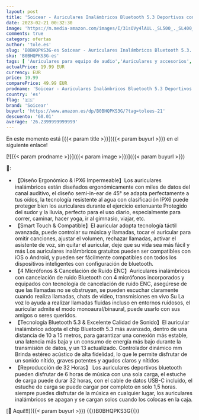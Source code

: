 ```yaml
---
layout: post
title: 'Soicear - Auriculares Inalámbricos Bluetooth 5.3 Deportivos con 4 Micrófonos  ENC Noise Reduction  Estéreo HiFi  32 Horas de Reproducción IPX6 Impermeable Toque Inteligente para iPhone Xiaomi Samsung Huawei'
date: 2023-02-21 00:32:30
image: 'https://m.media-amazon.com/images/I/31sOVy4lAUL._SL500_._SL400_.jpg'
comments: true
category: ofertas
author: 'tole.es'
slug: 'B0BHQPKS3G-es Soicear - Auriculares Inalámbricos Bluetooth 5.3...'
sku: 'B0BHQPKS3G-es'
tags: [ 'Auriculares para equipo de audio','Auriculares y accesorios','Electrónica','iphone','soicear','🇪🇸', ]
actualPrice: 19.99 EUR
currency: EUR
price: 19.99
comparePrice: 49.99 EUR
prodname: 'Soicear - Auriculares Inalámbricos Bluetooth 5.3 Deportivos con 4 Micrófonos  ENC Noise Reduction  Estéreo HiFi  32 Horas de Reproducción IPX6 Impermeable Toque Inteligente para iPhone Xiaomi Samsung Huawei'
country: 'es'
flag: '🇪🇸'
brand: 'Soicear'
buyurl: 'https://www.amazon.es/dp/B0BHQPKS3G/?tag=tolees-21'
descuento: '60.01'
average: '26.2399999999999'
---
```


En este momento está [{{< param title >}}]({{< param buyurl >}}) en el siguiente enlace!

[![{{< param prodname >}}]({{< param image >}})]({{< param buyurl >}})

🔎:

- 【Diseño Ergonómico & IPX6 Impermeable】Los auriculares inalámbricos están diseñados ergonómicamente con miles de datos del canal auditivo, el diseño semi-in-ear de 45° se adapta perfectamente a tus oídos, la tecnología resistente al agua con clasificación IPX6 puede proteger bien los auriculares durante el ejercicio extenuante Protegido del sudor y la lluvia, perfecto para el uso diario, especialmente para correr, caminar, hacer yoga, ir al gimnasio, viajar, etc.
- 【Smart Touch & Compatible】El auricular adopta tecnología táctil avanzada, puede controlar su música y llamadas, tocar el auricular para omitir canciones, ajustar el volumen, rechazar llamadas, activar el asistente de voz, sin quitar el auricular, deje que su vida sea más fácil y más Los auriculares inalámbricos gratuitos pueden ser compatibles con iOS o Android, y pueden ser fácilmente compatibles con todos los dispositivos inteligentes con configuración de bluetooth.
- 【4 Micrófonos & Cancelación de Ruido ENC】Auriculares inalámbricos con cancelación de ruido Bluetooth con 4 micrófonos incorporados y equipados con tecnología de cancelación de ruido ENC, asegúrese de que las llamadas no se obstruyan, se pueden escuchar claramente cuando realiza llamadas, chats de video, transmisiones en vivo Su La voz lo ayuda a realizar llamadas fluidas incluso en entornos ruidosos, el auricular admite el modo monoaural/binaural, puede usarlo con sus amigos o seres queridos.
- 【Tecnología Bluetooth 5.3 & Excelente Calidad de Sonido】El auricular inalámbrico adopta el chip Bluetooth 5.3 más avanzado, dentro de una distancia de 10 a 15 metros, para garantizar una conexión más estable, una latencia más baja y un consumo de energía más bajo durante la transmisión de datos, y un 13 actualizado. Controlador dinámico mm Brinda estéreo acústico de alta fidelidad, lo que le permite disfrutar de un sonido nítido, graves potentes y agudos claros y nítidos
- 【Reproducción de 32 Horas】 Los auriculares deportivos bluetooth pueden disfrutar de 6 horas de música con una sola carga, el estuche de carga puede durar 32 horas, con el cable de datos USB-C incluido, el estuche de carga se puede cargar por completo en solo 1,5 horas. siempre puedes disfrutar de la música en cualquier lugar, los auriculares inalámbricos se apagan y se cargan solos cuando los colocas en la caja.

[🛒 Aquí!!!]({{< param buyurl >}})
{{<world>}}B0BHQPKS3G{{</world>}}
